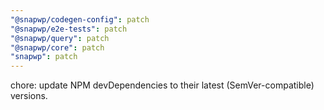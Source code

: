 ```yaml
---
"@snapwp/codegen-config": patch
"@snapwp/e2e-tests": patch
"@snapwp/query": patch
"@snapwp/core": patch
"snapwp": patch
---
```


chore: update NPM devDependencies to their latest (SemVer-compatible) versions.
